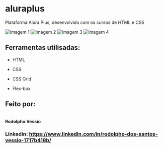 # aluraplus <br>
Plataforma Alura Plus, desenvolvido com os cursos de HTML e CSS

![imagem 1](https://github.com/RodolphoVessio/aluraplus/assets/78026475/a8f9d2ad-dc0d-463b-afd6-0ea1a3548000)
![imagem 2](https://github.com/RodolphoVessio/aluraplus/assets/78026475/6919cdf5-f7d7-4066-b7e1-20f559b3e8da)
![imagem 3](https://github.com/RodolphoVessio/aluraplus/assets/78026475/0860f22d-a231-4740-8dee-7cfb8ca9e7e1)
![imagem 4](https://github.com/RodolphoVessio/aluraplus/assets/78026475/c4a3d330-31c9-4b46-bf82-75ddb67b334a)


## Ferramentas utilisadas:

- HTML

- CSS

- CSS Grid

- Flex-box

## Feito por:

<br> **Rodolpho Vessio**

### Linkedin: https://www.linkedin.com/in/rodolpho-dos-santos-vessio-1717b418b/

